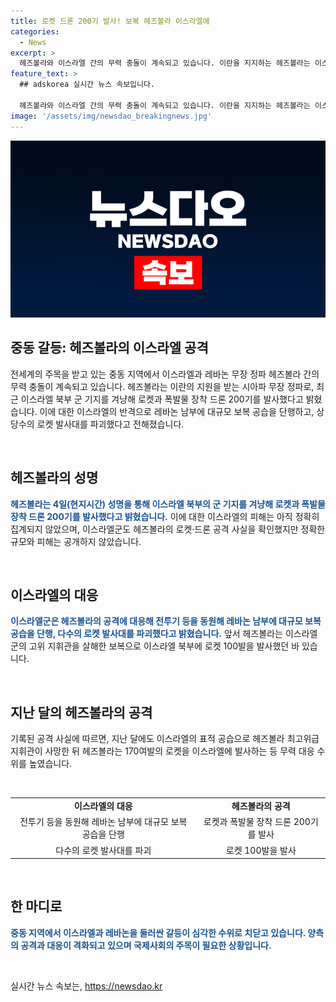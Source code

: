 ```yaml
---
title: 로켓 드론 200기 발사! 보복 헤즈볼라 이스라엘에
categories:
  - News
excerpt: >
  헤즈볼라와 이스라엘 간의 무력 충돌이 계속되고 있습니다. 이란을 지지하는 헤즈볼라는 이스라엘 북부에 로켓과 폭탄 장착 드론 200기를 발사하며 최근 고위 지휘관 살해에 보복했습니다. 이에 이스라엘군은 대규모 보복 공습으로 헤즈볼라의 로켓 발사대를 파괴했고, 헤즈볼라는 이에 대응해 무력시위를 이어왔습니다. 최근까지도 양측 간의 무력 충돌이 계속되고 있어 긴장이 이어지고 있습니다.
feature_text: >
  ## adskorea 실시간 뉴스 속보입니다.

  헤즈볼라와 이스라엘 간의 무력 충돌이 계속되고 있습니다. 이란을 지지하는 헤즈볼라는 이스라엘 북부에 로켓과 폭탄 장착 드론 200기를 발사하며 최근 고위 지휘관 살해에 보복했습니다. 이에 이스라엘군은 대규모 보복 공습으로 헤즈볼라의 로켓 발사대를 파괴했고, 헤즈볼라는 이에 대응해 무력시위를 이어왔습니다. 최근까지도 양측 간의 무력 충돌이 계속되고 있어 긴장이 이어지고 있습니다.
image: '/assets/img/newsdao_breakingnews.jpg'
---
```


<p><img src="/assets/img/newsdao_breakingnews.jpg" alt="adskorea 속보" /></p>

<h2 data-ke-size="size26">중동 갈등: 헤즈볼라의 이스라엘 공격</h2>

<p>전세계의 주목을 받고 있는 중동 지역에서 이스라엘과 레바논 무장 정파 헤즈볼라 간의 무력 충돌이 계속되고 있습니다. 헤즈볼라는 이란의 지원을 받는 시아파 무장 정파로, 최근 이스라엘 북부 군 기지를 겨냥해 로켓과 폭발물 장착 드론 200기를 발사했다고 밝혔습니다. 이에 대한 이스라엘의 반격으로 레바논 남부에 대규모 보복 공습을 단행하고, 상당수의 로켓 발사대를 파괴했다고 전해졌습니다.</p>

<p data-ke-size="size16">&nbsp;</p>

<h2 data-ke-size="size24">헤즈볼라의 성명</h2>

<p><b><span style="color: #1a5490;">헤즈볼라는 4일(현지시간) 성명을 통해 이스라엘 북부의 군 기지를 겨냥해 로켓과 폭발물 장착 드론 200기를 발사했다고 밝혔습니다.</span></b> 이에 대한 이스라엘의 피해는 아직 정확히 집계되지 않았으며, 이스라엘군도 헤즈볼라의 로켓·드론 공격 사실을 확인했지만 정확한 규모와 피해는 공개하지 않았습니다.</p>

<p data-ke-size="size16">&nbsp;</p>

<h2 data-ke-size="size24">이스라엘의 대응</h2>

<p><b><span style="color: #1a5490;">이스라엘군은 헤즈볼라의 공격에 대응해 전투기 등을 동원해 레바논 남부에 대규모 보복 공습을 단행, 다수의 로켓 발사대를 파괴했다고 밝혔습니다.</span></b> 앞서 헤즈볼라는 이스라엘군의 고위 지휘관을 살해한 보복으로 이스라엘 북부에 로켓 100발을 발사했던 바 있습니다.</p>

<p data-ke-size="size16">&nbsp;</p>

<h2 data-ke-size="size24">지난 달의 헤즈볼라의 공격</h2>

<p>기록된 공격 사실에 따르면, 지난 달에도 이스라엘의 표적 공습으로 헤즈볼라 최고위급 지휘관이 사망한 뒤 헤즈볼라는 170여발의 로켓을 이스라엘에 발사하는 등 무력 대응 수위를 높였습니다.</p>

<p data-ke-size="size16">&nbsp;</p>

<table>
<tbody>
<tr>
<td style="text-align: center; height: 17px;"><b>이스라엘의 대응</b></td>
<td style="text-align: center; height: 17px;"><b>헤즈볼라의 공격</b></td>
</tr>
<tr>
<td style="text-align: center;">전투기 등을 동원해 레바논 남부에 대규모 보복 공습을 단행</td>
<td style="text-align: center;">로켓과 폭발물 장착 드론 200기를 발사</td>
</tr>
<tr>
<td style="text-align: center;">다수의 로켓 발사대를 파괴</td>
<td style="text-align: center;">로켓 100발을 발사</td>
</tr>
</tbody>
</table>

<p data-ke-size="size16">&nbsp;</p>

<h2 data-ke-size="size24">한 마디로</h2>

<p><b><span style="color: #1a5490;">중동 지역에서 이스라엘과 레바논을 둘러싼 갈등이 심각한 수위로 치닫고 있습니다. 양측의 공격과 대응이 격화되고 있으며 국제사회의 주목이 필요한 상황입니다.</span></b></p>

<p data-ke-size="size16">&nbsp;</p>
실시간 뉴스 속보는, <a href="https://newsdao.kr" rel="dofollow">https://newsdao.kr</a>


